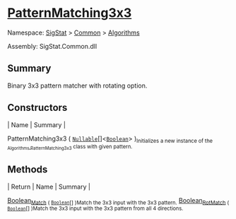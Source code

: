 # [PatternMatching3x3](./PatternMatching3x3.md)

Namespace: [SigStat]() > [Common](./../README.md) > [Algorithms](./README.md)

Assembly: SigStat.Common.dll

## Summary
Binary 3x3 pattern matcher with rotating option.

## Constructors

| Name | Summary | 

PatternMatching3x3 ( [`Nullable`](https://docs.microsoft.com/en-us/dotnet/api/System.Nullable-1)[]\<[`Boolean`](https://docs.microsoft.com/en-us/dotnet/api/System.Boolean)> )<sub>Initializes a new instance of the [<sub>Algorithms.PatternMatching3x3</sub>](https://github.com/hargitomi97/sigstat/blob/master/docs/md/SigStat/Common/Algorithms/PatternMatching3x3.md) class with given pattern.</sub>


## Methods

| Return | Name | Summary | 

[Boolean](https://docs.microsoft.com/en-us/dotnet/api/System.Boolean)<sub>[Match](./Methods/PatternMatching3x3-100664165.md) ( [`Boolean`](https://docs.microsoft.com/en-us/dotnet/api/System.Boolean)[] )</sub><sub>Match the 3x3 input with the 3x3 pattern.</sub>
[Boolean](https://docs.microsoft.com/en-us/dotnet/api/System.Boolean)<sub>[RotMatch](./Methods/PatternMatching3x3-100664166.md) ( [`Boolean`](https://docs.microsoft.com/en-us/dotnet/api/System.Boolean)[] )</sub><sub>Match the 3x3 input with the 3x3 pattern from all 4 directions.</sub>


